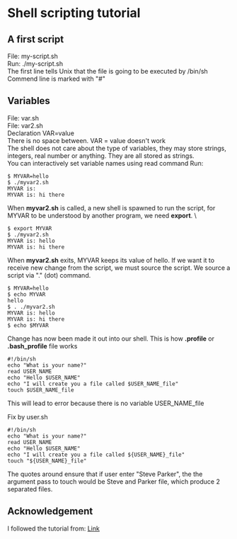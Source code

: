 # Shell scripting tutorial

## A first script

File: my-script.sh \
Run: ./my-script.sh \
The first line tells Unix that the file is going to be executed by /bin/sh \
Commend line is marked with "#" 

## Variables

File: var.sh \
File: var2.sh \
Declaration VAR=value \
There is no space between. VAR = value doesn't work \
The shell does not care about the type of variables, they may store strings, integers, real number or anything. They are all stored as strings. \
You can interactively set variable names using read command
Run: 
```shell
$ MYVAR=hello
$ ./myvar2.sh
MYVAR is:
MYVAR is: hi there
```
When **myvar2.sh** is called, a new shell is spawned to run the script, for MYVAR to be understood by another program, we need **export**. \

```shell
$ export MYVAR
$ ./myvar2.sh
MYVAR is: hello
MYVAR is: hi there
```
When **myvar2.sh** exits, MYVAR keeps its value of hello. If we want it to receive new change from the script, we must source the script. We source a script via "." (dot) command.
```shell
$ MYVAR=hello
$ echo MYVAR
hello
$ . ./myvar2.sh
MYVAR is: hello
MYVAR is: hi there
$ echo $MYVAR
```

Change has now been made it out into our shell. This is how **.profile** or **.bash_profile** file works

```shell
#!/bin/sh
echo "What is your name?"
read USER_NAME
echo "Hello $USER_NAME"
echo "I will create you a file called $USER_NAME_file"
touch $USER_NAME_file
```
This will lead to error because there is no variable USER_NAME_file

Fix by user.sh
```shell
#!/bin/sh
echo "What is your name?"
read USER_NAME
echo "Hello $USER_NAME"
echo "I will create you a file called ${USER_NAME}_file"
touch "${USER_NAME}_file"
```
The quotes around ensure that if user enter "Steve Parker", the the argument pass to touch would be Steve and Parker file, which produce 2 separated files.


## Acknowledgement
I followed the tutorial from: [Link](https://www.shellscript.sh/)
